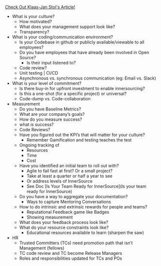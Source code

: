 [Check Out Klaas-Jan Stol's Article!](https://www.infoq.com/articles/inner-source-open-source-development-practices)

* What is your culture?
  * How motivated?
  * What does your management support look like?
  * Transparency?
* What is your coding/communication environment?
  * Is your Codebase in github or publicly available/viewable to all employees?
  * Do you have employees that have already been involved in Open Source?
    * Is their input listened to?
  * Code review?
  * Unit testing | CI/CD
  * Asynchronous vs. synchronous communication (eg: Email vs. Slack)
* What is your level of commitment?
  * Is there buy-in for upfront investment to enable innersourcing?
  * Is this a one-shot (for a specific project) or universal?
  * Code-dump vs. Code-collaboration
* Measurement
  * Do you have Baseline Metrics?
  * What are your company’s goals?
  * How do you measure success?
  * what *is* success?
  * Code Reviews?
  * Have you figured out the KPI’s that will matter for your culture?
    * Remember Gamification and testing teaches the test
  * Ongoing tracking of  
    * Resources
    * Time
    * Cost
  * Have you identified an initial team to roll out with?
    * Agile to fail fast at first? Or a small project? 
    * Take at least a quarter or half a year to see
    * Or address levels of InnerSource 
    * See Doc [Is Your Team Ready for InnerSource](Is your team ready for InnerSource)
  * Do you have a way to aggregate your documentation?
    * Ways to capture Mentoring Conversations
  * How to do intrinsic and extrinsic rewards for people and teams?
    * Reputational Feedback game like Badges
    * Showing measurement
  * What does your feedback process look like?
  * What do your resource constraints look like?
    * Educational resources available to learn (sharpen the saw)
* HR
  * Trusted Committers (TCs) need promotion path that isn’t Management (fellows)
  * TC code review and TC become Release Managers
  * Roles and responsibilities updated for TCs and POs
